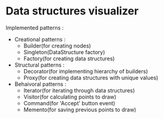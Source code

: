 # Data structures visualizer

Implemented patterns :

- Creational patterns :
    - Builder(for creating nodes)
    - Singleton(DataStructure factory)
    - Factory(for creating data structures)
- Structural patterns :
    - Decorator(for implementing hierarchy of builders)
    - Proxy(for creating data structures with unique values)
- Behaivoral patterns :
    - Iterator(for iterating through data structures)
    - Visitor(for calculating points to draw)
    - Command(for 'Accept' button event)
    - Memento(for saving previous points to draw)

